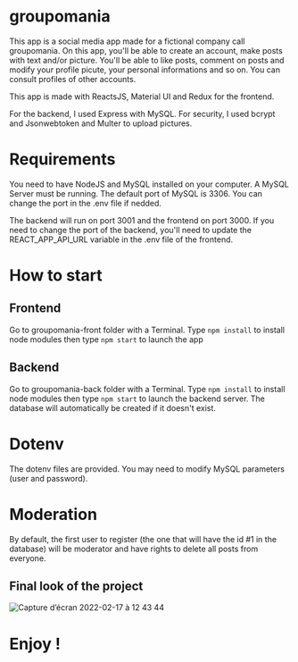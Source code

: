 # groupomania

This app is a social media app made for a fictional company call groupomania. On this app, you'll be able to create an account, make posts with text and/or picture. You'll be able to like posts, comment on posts and modify your profile picute, your personal informations and so on. You can consult profiles of other accounts.

This app is made with ReactsJS, Material UI and Redux for the frontend.

For the backend, I used Express with MySQL. For security, I used bcrypt and Jsonwebtoken and Multer to upload pictures.

# Requirements
You need to have NodeJS and MySQL installed on your computer. A MySQL Server must be running. The default port of MySQL is 3306. You can change the port in the .env file if nedded.

The backend will run on port 3001 and the frontend on port 3000.
If you need to change the port of the backend, you'll need to update the REACT_APP_API_URL variable in the .env file of the frontend.

# How to start
## Frontend
Go to groupomania-front folder with a Terminal.
Type `npm install` to install node modules then type `npm start` to launch the app

## Backend
Go to groupomania-back folder with a Terminal.
Type `npm install` to install node modules then type `npm start` to launch the backend server. The database will automatically be created if it doesn't exist.

# Dotenv
The dotenv files are provided. You may need to modify MySQL parameters (user and password).

# Moderation
By default, the first user to register (the one that will have the id #1 in the database) will be moderator and have rights to delete all posts from everyone.

## Final look of the project
![Capture d’écran 2022-02-17 à 12 43 44](https://user-images.githubusercontent.com/76947043/154474742-12fc1659-0bdc-4003-8562-a83f7ced10a1.png)


# Enjoy !
